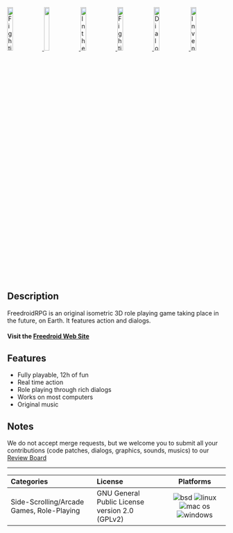 <!--
 *  Copyright (c) 2015 Samuel Degrande
 *
 *  This file is part of Freedroid
 *
 *  Freedroid is free software; you can redistribute it and/or modify
 *  it under the terms of the GNU General Public License as published by
 *  the Free Software Foundation; either version 2 of the License, or
 *  (at your option) any later version.
 *
 *  Freedroid is distributed in the hope that it will be useful,
 *  but WITHOUT ANY WARRANTY; without even the implied warranty of
 *  MERCHANTABILITY or FITNESS FOR A PARTICULAR PURPOSE.  See the
 *  GNU General Public License for more details.
 *
 *  You should have received a copy of the GNU General Public License
 *  along with Freedroid; see the file COPYING. If not, write to the
 *  Free Software Foundation, Inc., 59 Temple Place, Suite 330, Boston,
 *  MA  02111-1307  USA

 This file provides a nice frontpage to gitlab's project.
 Not meant to be in the tar.gz distribution.
-->

<div>
  <a class="no-attachment-icon" href="https://gitlab.com/freedroid/freedroid-graphics/raw/master/website/assets/screenshots/fighting_s.png" target="_blank">
    <img alt="Fighting" src="https://gitlab.com/freedroid/freedroid-graphics/raw/master/website/assets/screenshots/fighting_s.png" width="16%">
  </a>
  <a class="no-attachment-icon" href="https://gitlab.com/freedroid/freedroid-graphics/raw/master/website/assets/screenshots/town_bar_s.png" target="_blank">
    <img src="https://gitlab.com/freedroid/freedroid-graphics/raw/master/website/assets/screenshots/town_bar_s.png" width="16%" />
  </a>
  <a class="no-attachment-icon" href="https://gitlab.com/freedroid/freedroid-graphics/raw/master/website/assets/screenshots/in_the_wild_s.png" target="_blank">
    <img alt="In the wild" src="https://gitlab.com/freedroid/freedroid-graphics/raw/master/website/assets/screenshots/in_the_wild_s.png" width="16%" />
  </a>
  <a class="no-attachment-icon" href="https://gitlab.com/freedroid/freedroid-graphics/raw/master/website/assets/screenshots/fighting_s.png" target="_blank">
    <img alt="Fighting" src="https://gitlab.com/freedroid/freedroid-graphics/raw/master/website/assets/screenshots/fighting_s.png" width="16%" />
  </a>
  <a class="no-attachment-icon" href="https://gitlab.com/freedroid/freedroid-graphics/raw/master/website/assets/screenshots/dialog_s.png" target="_blank">
    <img alt="Dialog screen" src="https://gitlab.com/freedroid/freedroid-graphics/raw/master/website/assets/screenshots/dialog_s.png" width="16%" />
  </a>
  <a class="no-attachment-icon" href="https://gitlab.com/freedroid/freedroid-graphics/raw/master/website/assets/screenshots/inventory_screen_s.png" target="_blank">
    <img alt="Inventory screen" src="https://gitlab.com/freedroid/freedroid-graphics/raw/master/website/assets/screenshots/inventory_screen_s.png" width="16%" />
  </a>
</div>

Description
-----------

FreedroidRPG is an original isometric 3D role playing game taking place in the future, on Earth. It features action and dialogs.

#### Visit the [Freedroid Web Site][WWW]

Features
--------

* Fully playable, 12h of fun
* Real time action
* Role playing through rich dialogs
* Works on most computers
* Original music

Notes
-----
We do not accept merge requests, but we welcome you to submit all your contributions (code patches, dialogs, graphics, sounds, musics) to our [Review Board][RB]

---

| Categories                                | License                                        | Platforms |
| :---------------------------------------- | :--------------------------------------------- | :-------: |
| Side-Scrolling/Arcade Games, Role-Playing | GNU General Public License version 2.0 (GPLv2) | ![bsd][BSD] ![linux][LIN] ![mac os][MAC] ![windows][WIN] |

[WWW]: http://www.freedroid.org
[RB]: http://rb.freedroid.org
[BSD]: https://gitlab.com/freedroid/freedroid-graphics/raw/master/website/assets/platforms/bsd.png
[LIN]: https://gitlab.com/freedroid/freedroid-graphics/raw/master/website/assets/platforms/linux.png
[MAC]: https://gitlab.com/freedroid/freedroid-graphics/raw/master/website/assets/platforms/mac.png
[WIN]: https://gitlab.com/freedroid/freedroid-graphics/raw/master/website/assets/platforms/windows.png

